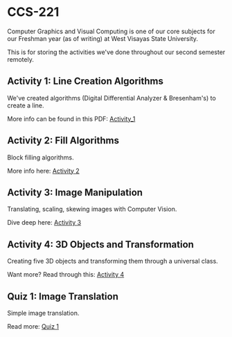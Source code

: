 # CCS-221

Computer Graphics and Visual Computing is one of our core subjects for our Freshman year (as of writing) at West Visayas State University.

This is for storing the activities we've done throughout our second semester remotely.

## Activity 1: Line Creation Algorithms

We've created algorithms (Digital Differential Analyzer & Bresenham's) to create a line.

More info can be found in this PDF: [Activity_1](pdfs/Activity_1_Group_1_BSCS_1B.pdf)

## Activity 2: Fill Algorithms

Block filling algorithms.

More info here: [Activity 2](pdfs/Activity_2_Group_1_BSCS_1B.pdf)

## Activity 3: Image Manipulation

Translating, scaling, skewing images with Computer Vision.

Dive deep here: [Activity 3](pdfs/Activity_3_Group_1_BSCS_1B.pdf)

## Activity 4: 3D Objects and Transformation

Creating five 3D objects and transforming them through a universal class.

Want more? Read through this: [Activity 4](pdfs/Activity_4_Group_1_BSCS_1B.pdf)

## Quiz 1: Image Translation

Simple image translation.

Read more: [Quiz 1](pdfs/Quiz_1_Group_1_BSCS_1B.pdf)
